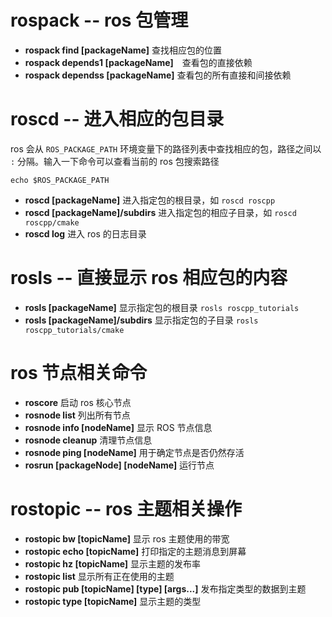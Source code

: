 # rospack -- ros 包管理

- **rospack find [packageName]** 查找相应包的位置
- **rospack depends1 [packageName]**　查看包的直接依赖
- **rospack dependss [packageName]** 查看包的所有直接和间接依赖

# roscd -- 进入相应的包目录

ros 会从 `ROS_PACKAGE_PATH` 环境变量下的路径列表中查找相应的包，路径之间以 `:` 分隔。输入一下命令可以查看当前的 ros 包搜索路径

```shell
echo $ROS_PACKAGE_PATH
```

- **roscd [packageName]** 进入指定包的根目录，如 `roscd roscpp`
- **roscd [packageName]/subdirs** 进入指定包的相应子目录，如 `roscd roscpp/cmake`
- **roscd log** 进入 ros 的日志目录

# rosls -- 直接显示 ros 相应包的内容

- **rosls [packageName]** 显示指定包的根目录 `rosls roscpp_tutorials`
- **rosls [packageName]/subdirs** 显示指定包的子目录 `rosls roscpp_tutorials/cmake`

# ros 节点相关命令

- **roscore** 启动 ros 核心节点
- **rosnode list** 列出所有节点
- **rosnode info [nodeName]** 显示 ROS 节点信息
- **rosnode cleanup** 清理节点信息
- **rosnode ping [nodeName]** 用于确定节点是否仍然存活
- **rosrun [packageNode] [nodeName]** 运行节点

# rostopic -- ros 主题相关操作

- **rostopic bw [topicName]** 显示 ros 主题使用的带宽
- **rostopic echo [topicName]** 打印指定的主题消息到屏幕
- **rostopic hz [topicName]** 显示主题的发布率  
- **rostopic list** 显示所有正在使用的主题
- **rostopic pub [topicName] [type] [args...]** 发布指定类型的数据到主题
- **rostopic type [topicName]** 显示主题的类型


